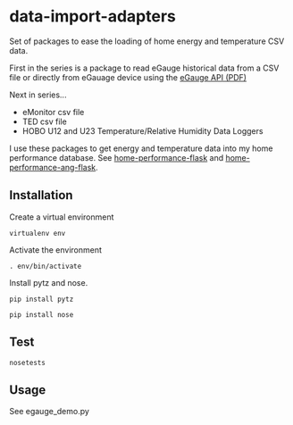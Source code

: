 # data-import-adapters

Set of packages to ease the loading of home energy and temperature CSV data.

First in the series is a package to read eGauge historical data from a CSV file or directly from eGauage device using the [eGauge API (PDF)](http://www.egauge.net/docs/egauge-xml-api.pdf)

Next in series...

* eMonitor csv file
* TED csv file
* HOBO U12 and U23 Temperature/Relative Humidity Data Loggers

I use these packages to get energy and temperature data into my home performance database. See [home-performance-flask](https://github.com/netplusdesign/home-performance-flask) and [home-performance-ang-flask](https://github.com/netplusdesign/home-performance-ang-flask).

## Installation

Create a virtual environment

`virtualenv env`

Activate the environment

`. env/bin/activate`

Install pytz and nose.

`pip install pytz`

`pip install nose`

## Test

`nosetests`

## Usage

See egauge_demo.py